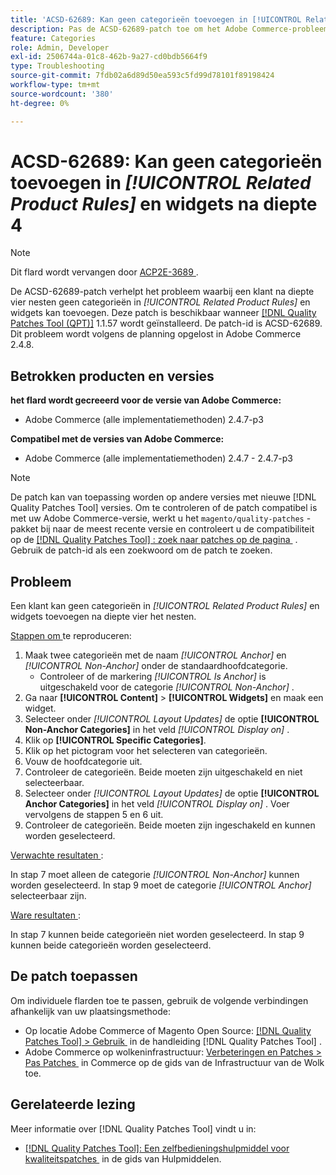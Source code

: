 ```yaml
---
title: 'ACSD-62689: Kan geen categorieën toevoegen in [!UICONTROL Related Product Rules] en widgets na diepte 4'
description: Pas de ACSD-62689-patch toe om het Adobe Commerce-probleem op te lossen waarbij een klant na diepte 4 nesten geen categorieën in [!UICONTROL Related Product Rules] en widgets kan toevoegen.
feature: Categories
role: Admin, Developer
exl-id: 2506744a-01c8-462b-9a27-cd0bdb5664f9
type: Troubleshooting
source-git-commit: 7fdb02a6d89d50ea593c5fd99d78101f89198424
workflow-type: tm+mt
source-wordcount: '380'
ht-degree: 0%

---
```


# ACSD-62689: Kan geen categorieën toevoegen in *[!UICONTROL Related Product Rules]* en widgets na diepte 4

>[!NOTE]
>
>Dit flard wordt vervangen door [&#x200B; ACP2E-3689 &#x200B;](/help/tools/quality-patches-tool/patches-available-in-qpt/v1-1-61/acp2e-3689-issues-with-category-tree-display-reflect-anchor-non-anchor-relationships.md).

De ACSD-62689-patch verhelpt het probleem waarbij een klant na diepte vier nesten geen categorieën in *[!UICONTROL Related Product Rules]* en widgets kan toevoegen. Deze patch is beschikbaar wanneer [[!DNL Quality Patches Tool (QPT)]](/help/tools/quality-patches-tool/quality-patches-tool-to-self-serve-quality-patches.md) 1.1.57 wordt geïnstalleerd. De patch-id is ACSD-62689. Dit probleem wordt volgens de planning opgelost in Adobe Commerce 2.4.8.

## Betrokken producten en versies

**het flard wordt gecreeerd voor de versie van Adobe Commerce:**

* Adobe Commerce (alle implementatiemethoden) 2.4.7-p3

**Compatibel met de versies van Adobe Commerce:**

* Adobe Commerce (alle implementatiemethoden) 2.4.7 - 2.4.7-p3

>[!NOTE]
>
>De patch kan van toepassing worden op andere versies met nieuwe [!DNL Quality Patches Tool] versies. Om te controleren of de patch compatibel is met uw Adobe Commerce-versie, werkt u het `magento/quality-patches` -pakket bij naar de meest recente versie en controleert u de compatibiliteit op de [[!DNL Quality Patches Tool] : zoek naar patches op de pagina &#x200B;](https://experienceleague.adobe.com/tools/commerce-quality-patches/index.html?lang=nl-NL) . Gebruik de patch-id als een zoekwoord om de patch te zoeken.

## Probleem

Een klant kan geen categorieën in *[!UICONTROL Related Product Rules]* en widgets toevoegen na diepte vier het nesten.

<u> Stappen om </u> te reproduceren:

1. Maak twee categorieën met de naam *[!UICONTROL Anchor]* en *[!UICONTROL Non-Anchor]* onder de standaardhoofdcategorie.
   * Controleer of de markering *[!UICONTROL Is Anchor]* is uitgeschakeld voor de categorie *[!UICONTROL Non-Anchor]* .
1. Ga naar **[!UICONTROL Content]** > **[!UICONTROL Widgets]** en maak een widget.
1. Selecteer onder *[!UICONTROL Layout Updates]* de optie **[!UICONTROL Non-Anchor Categories]** in het veld *[!UICONTROL Display on]* .
1. Klik op **[!UICONTROL Specific Categories]**.
1. Klik op het pictogram voor het selecteren van categorieën.
1. Vouw de hoofdcategorie uit.
1. Controleer de categorieën. Beide moeten zijn uitgeschakeld en niet selecteerbaar.
1. Selecteer onder *[!UICONTROL Layout Updates]* de optie **[!UICONTROL Anchor Categories]** in het veld *[!UICONTROL Display on]* . Voer vervolgens de stappen 5 en 6 uit.
1. Controleer de categorieën. Beide moeten zijn ingeschakeld en kunnen worden geselecteerd.

<u> Verwachte resultaten </u>:

In stap 7 moet alleen de categorie *[!UICONTROL Non-Anchor]* kunnen worden geselecteerd. In stap 9 moet de categorie *[!UICONTROL Anchor]* selecteerbaar zijn.

<u> Ware resultaten </u>:

In stap 7 kunnen beide categorieën niet worden geselecteerd. In stap 9 kunnen beide categorieën worden geselecteerd.

## De patch toepassen

Om individuele flarden toe te passen, gebruik de volgende verbindingen afhankelijk van uw plaatsingsmethode:

* Op locatie Adobe Commerce of Magento Open Source: [[!DNL Quality Patches Tool] > Gebruik &#x200B;](/help/tools/quality-patches-tool/usage.md) in de handleiding [!DNL Quality Patches Tool] .
* Adobe Commerce op wolkeninfrastructuur: [&#x200B; Verbeteringen en Patches > Pas Patches &#x200B;](https://experienceleague.adobe.com/docs/commerce-cloud-service/user-guide/develop/upgrade/apply-patches.html?lang=nl-NL) in Commerce op de gids van de Infrastructuur van de Wolk toe.


## Gerelateerde lezing

Meer informatie over [!DNL Quality Patches Tool] vindt u in:

* [[!DNL Quality Patches Tool]: Een zelfbedieningshulpmiddel voor kwaliteitspatches &#x200B;](/help/tools/quality-patches-tool/quality-patches-tool-to-self-serve-quality-patches.md) in de gids van Hulpmiddelen.

